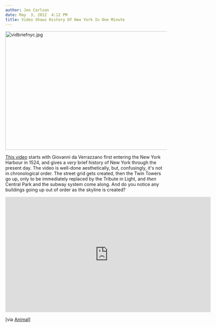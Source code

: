 ```yaml
---
author: Jen Carlson
date: May  3, 2012  4:12 PM
title: Video Shows History Of New York In One Minute
---
```


<p><span class="mt-enclosure mt-enclosure-image" style="display: inline;"> <img alt="vidbriefnyc.jpg" src="https://web.archive.org/web/20120529114328im_/http://gothamist.com/attachments/arts_jen/vidbriefnyc.jpg" width="640" height="370" class="image-none"> </span></p>

<p><a href="https://web.archive.org/web/20120529114328/https://vimeo.com/41405908">This video</a> starts with Giovanni da Verrazzano first entering the New York Harbour in 1524, and gives a <em>very</em> brief history of New York through the present day. The video is well-done aesthetically, but, confusingly, it&apos;s not in chronological order. The street grid gets created, then the Twin Towers go up, only to be immediately replaced by the Tribute in Light, and <em>then</em> Central Park and the subway system come along. And do you notice any buildings going up out of order as the skyline is created?</p>

<p><iframe src="https://web.archive.org/web/20120529114328if_/http://player.vimeo.com/video/41405908" width="640" height="360" frameborder="0" webkitallowfullscreen="" mozallowfullscreen="" allowfullscreen></iframe></p>

<p>[via <a href="https://web.archive.org/web/20120529114328/http://animalnewyork.com/2012/05/a-brief-history-of-new-york-city/?utm_source=feedburner&amp;utm_medium=feed&amp;utm_campaign=Feed%3A+animalnewyork+%28ANIMAL%29">Animal</a>]</p>